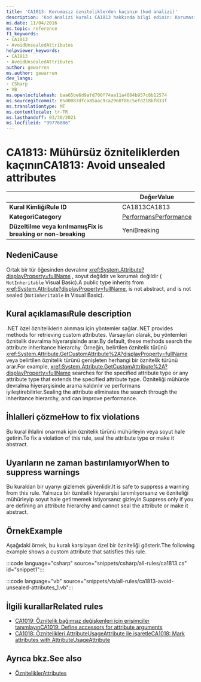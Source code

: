 ```yaml
---
title: 'CA1813: Korumasız özniteliklerden kaçının (kod analizi)'
description: 'Kod Analizi kuralı CA1813 hakkında bilgi edinin: Korumasız özniteliklerden kaçının'
ms.date: 11/04/2016
ms.topic: reference
f1_keywords:
- CA1813
- AvoidUnsealedAttributes
helpviewer_keywords:
- CA1813
- AvoidUnsealedAttributes
author: gewarren
ms.author: gewarren
dev_langs:
- CSharp
- VB
ms.openlocfilehash: baa65be6d9afd700f74aa11a4084b957c8b12574
ms.sourcegitcommit: 05d0087dfca85aac9ca2960f86c5efd218bf833f
ms.translationtype: MT
ms.contentlocale: tr-TR
ms.lasthandoff: 03/30/2021
ms.locfileid: "99776806"
---
```

# <a name="ca1813-avoid-unsealed-attributes"></a><span data-ttu-id="09f1a-103">CA1813: Mühürsüz özniteliklerden kaçının</span><span class="sxs-lookup"><span data-stu-id="09f1a-103">CA1813: Avoid unsealed attributes</span></span>

| | <span data-ttu-id="09f1a-104">Değer</span><span class="sxs-lookup"><span data-stu-id="09f1a-104">Value</span></span> |
|-|-|
| <span data-ttu-id="09f1a-105">**Kural Kimliği**</span><span class="sxs-lookup"><span data-stu-id="09f1a-105">**Rule ID**</span></span> |<span data-ttu-id="09f1a-106">CA1813</span><span class="sxs-lookup"><span data-stu-id="09f1a-106">CA1813</span></span>|
| <span data-ttu-id="09f1a-107">**Kategori**</span><span class="sxs-lookup"><span data-stu-id="09f1a-107">**Category**</span></span> |[<span data-ttu-id="09f1a-108">Performans</span><span class="sxs-lookup"><span data-stu-id="09f1a-108">Performance</span></span>](performance-warnings.md)|
| <span data-ttu-id="09f1a-109">**Düzeltilme veya kırılmamış**</span><span class="sxs-lookup"><span data-stu-id="09f1a-109">**Fix is breaking or non-breaking**</span></span> |<span data-ttu-id="09f1a-110">Yeni</span><span class="sxs-lookup"><span data-stu-id="09f1a-110">Breaking</span></span>|

## <a name="cause"></a><span data-ttu-id="09f1a-111">Nedeni</span><span class="sxs-lookup"><span data-stu-id="09f1a-111">Cause</span></span>

<span data-ttu-id="09f1a-112">Ortak bir tür öğesinden devralınır <xref:System.Attribute?displayProperty=fullName> , soyut değildir ve korumalı değildir ( `NotInheritable` Visual Basic).</span><span class="sxs-lookup"><span data-stu-id="09f1a-112">A public type inherits from <xref:System.Attribute?displayProperty=fullName>, is not abstract, and is not sealed (`NotInheritable` in Visual Basic).</span></span>

## <a name="rule-description"></a><span data-ttu-id="09f1a-113">Kural açıklaması</span><span class="sxs-lookup"><span data-stu-id="09f1a-113">Rule description</span></span>

<span data-ttu-id="09f1a-114">.NET özel özniteliklerin alınması için yöntemler sağlar.</span><span class="sxs-lookup"><span data-stu-id="09f1a-114">.NET provides methods for retrieving custom attributes.</span></span> <span data-ttu-id="09f1a-115">Varsayılan olarak, bu yöntemleri öznitelik devralma hiyerarşisinde arar.</span><span class="sxs-lookup"><span data-stu-id="09f1a-115">By default, these methods search the attribute inheritance hierarchy.</span></span> <span data-ttu-id="09f1a-116">Örneğin, belirtilen öznitelik türünü <xref:System.Attribute.GetCustomAttribute%2A?displayProperty=fullName> veya belirtilen öznitelik türünü genişleten herhangi bir öznitelik türünü arar.</span><span class="sxs-lookup"><span data-stu-id="09f1a-116">For example, <xref:System.Attribute.GetCustomAttribute%2A?displayProperty=fullName> searches for the specified attribute type or any attribute type that extends the specified attribute type.</span></span> <span data-ttu-id="09f1a-117">Özniteliği mühürde devralma hiyerarşisinde arama kaldırılır ve performans iyileştirebilirler.</span><span class="sxs-lookup"><span data-stu-id="09f1a-117">Sealing the attribute eliminates the search through the inheritance hierarchy, and can improve performance.</span></span>

## <a name="how-to-fix-violations"></a><span data-ttu-id="09f1a-118">İhlalleri çözme</span><span class="sxs-lookup"><span data-stu-id="09f1a-118">How to fix violations</span></span>

<span data-ttu-id="09f1a-119">Bu kural ihlalini onarmak için öznitelik türünü mühürleyin veya soyut hale getirin.</span><span class="sxs-lookup"><span data-stu-id="09f1a-119">To fix a violation of this rule, seal the attribute type or make it abstract.</span></span>

## <a name="when-to-suppress-warnings"></a><span data-ttu-id="09f1a-120">Uyarıların ne zaman bastırılamıyor</span><span class="sxs-lookup"><span data-stu-id="09f1a-120">When to suppress warnings</span></span>

<span data-ttu-id="09f1a-121">Bu kuraldan bir uyarıyı gizlemek güvenlidir.</span><span class="sxs-lookup"><span data-stu-id="09f1a-121">It is safe to suppress a warning from this rule.</span></span> <span data-ttu-id="09f1a-122">Yalnızca bir öznitelik hiyerarşisi tanımlıyorsanız ve özniteliği mühürleyip soyut hale getirmemek istiyorsanız gizleyin.</span><span class="sxs-lookup"><span data-stu-id="09f1a-122">Suppress only if you are defining an attribute hierarchy and cannot seal the attribute or make it abstract.</span></span>

## <a name="example"></a><span data-ttu-id="09f1a-123">Örnek</span><span class="sxs-lookup"><span data-stu-id="09f1a-123">Example</span></span>

<span data-ttu-id="09f1a-124">Aşağıdaki örnek, bu kuralı karşılayan özel bir özniteliği gösterir.</span><span class="sxs-lookup"><span data-stu-id="09f1a-124">The following example shows a custom attribute that satisfies this rule.</span></span>

:::code language="csharp" source="snippets/csharp/all-rules/ca1813.cs" id="snippet1":::

:::code language="vb" source="snippets/vb/all-rules/ca1813-avoid-unsealed-attributes_1.vb":::

## <a name="related-rules"></a><span data-ttu-id="09f1a-125">İlgili kurallar</span><span class="sxs-lookup"><span data-stu-id="09f1a-125">Related rules</span></span>

- [<span data-ttu-id="09f1a-126">CA1019: Öznitelik bağımsız değişkenleri için erişimciler tanımlayın</span><span class="sxs-lookup"><span data-stu-id="09f1a-126">CA1019: Define accessors for attribute arguments</span></span>](ca1019.md)
- [<span data-ttu-id="09f1a-127">CA1018: Öznitelikleri AttributeUsageAttribute ile işaretle</span><span class="sxs-lookup"><span data-stu-id="09f1a-127">CA1018: Mark attributes with AttributeUsageAttribute</span></span>](ca1018.md)

## <a name="see-also"></a><span data-ttu-id="09f1a-128">Ayrıca bkz.</span><span class="sxs-lookup"><span data-stu-id="09f1a-128">See also</span></span>

- [<span data-ttu-id="09f1a-129">Öznitelikler</span><span class="sxs-lookup"><span data-stu-id="09f1a-129">Attributes</span></span>](../../../standard/design-guidelines/attributes.md)
